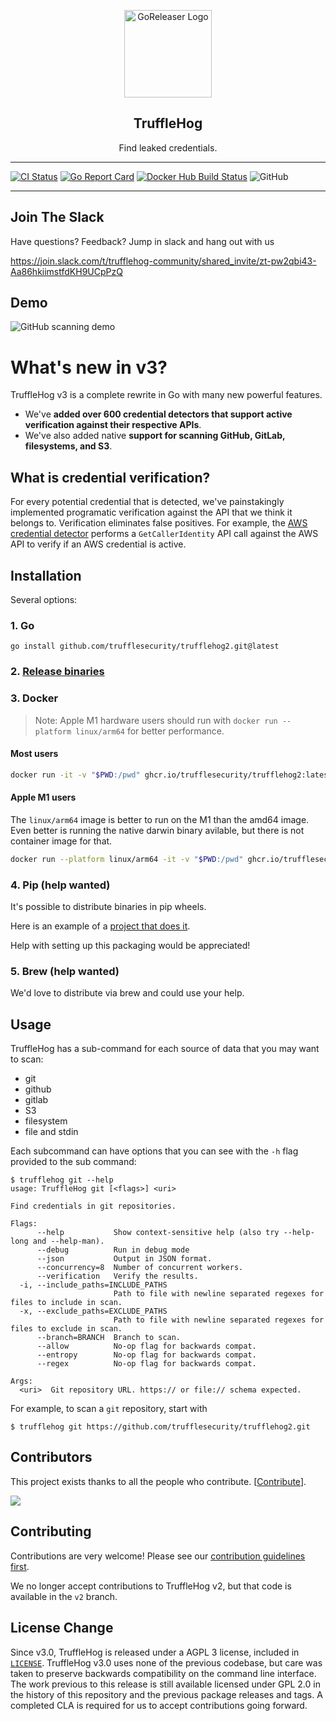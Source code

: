 <p align="center">
  <img alt="GoReleaser Logo" src="https://storage.googleapis.com/trufflehog-static-sources/pixel_pig.png" height="140" />
  <h2 align="center">TruffleHog</h2>
  <p align="center">Find leaked credentials.</p>
</p>

---


[![CI Status](https://github.com/trufflesecurity/trufflehog2/workflows/release/badge.svg)](https://github.com/trufflesecurity/trufflehog2/actions)
[![Go Report Card](https://goreportcard.com/badge/github.com/trufflesecurity/trufflehog2)](https://goreportcard.com/report/github.com/trufflesecurity/trufflehog2)
[![Docker Hub Build Status](https://img.shields.io/docker/cloud/build/trufflesecurity/trufflehog2.svg)](https://hub.docker.com/r/trufflesecurity/trufflehog2/)
![GitHub](https://img.shields.io/github/license/trufflesecurity/trufflehog2)

---

## Join The Slack
Have questions? Feedback? Jump in slack and hang out with us

https://join.slack.com/t/trufflehog-community/shared_invite/zt-pw2qbi43-Aa86hkiimstfdKH9UCpPzQ


## Demo

![GitHub scanning demo](https://storage.googleapis.com/truffle-demos/non-interactive.svg)


# What's new in v3?

TruffleHog v3 is a complete rewrite in Go with many new powerful features.

- We've **added over 600 credential detectors that support active verification against their respective APIs**.
- We've also added native **support for scanning GitHub, GitLab, filesystems, and S3**.


## What is credential verification?
For every potential credential that is detected, we've painstakingly implemented programatic verification against the API that we think it belongs to. Verification eliminates false positives. For example, the [AWS credential detector](pkg/detectors/aws/aws.go) performs a `GetCallerIdentity` API call against the AWS API to verify if an AWS credential is active.

## Installation

Several options:

### 1. Go
`go install github.com/trufflesecurity/trufflehog2.git@latest`

### 2. [Release binaries](https://github.com/trufflesecurity/trufflehog2/releases)

### 3. Docker


> Note: Apple M1 hardware users should run with `docker run --platform linux/arm64` for better performance.

#### **Most users**

```bash
docker run -it -v "$PWD:/pwd" ghcr.io/trufflesecurity/trufflehog2:latest github --repo https://github.com/trufflesecurity/test_keys --debug 
```

#### **Apple M1 users**

The `linux/arm64` image is better to run on the M1 than the amd64 image.
Even better is running the native darwin binary avilable, but there is not container image for that.

```bash
docker run --platform linux/arm64 -it -v "$PWD:/pwd" ghcr.io/trufflesecurity/trufflehog2:latest github --repo https://github.com/trufflesecurity/test_keys 
```

### 4. Pip (help wanted)

It's possible to distribute binaries in pip wheels.

Here is an example of a [project that does it](https://github.com/Yelp/dumb-init).

Help with setting up this packaging would be appreciated!

### 5. Brew (help wanted)

We'd love to distribute via brew and could use your help.

## Usage

TruffleHog has a sub-command for each source of data that you may want to scan:

- git
- github
- gitlab
- S3
- filesystem
- file and stdin

Each subcommand can have options that you can see with the `-h` flag provided to the sub command:

```
$ trufflehog git --help
usage: TruffleHog git [<flags>] <uri>

Find credentials in git repositories.

Flags:
      --help           Show context-sensitive help (also try --help-long and --help-man).
      --debug          Run in debug mode
      --json           Output in JSON format.
      --concurrency=8  Number of concurrent workers.
      --verification   Verify the results.
  -i, --include_paths=INCLUDE_PATHS  
                       Path to file with newline separated regexes for files to include in scan.
  -x, --exclude_paths=EXCLUDE_PATHS  
                       Path to file with newline separated regexes for files to exclude in scan.
      --branch=BRANCH  Branch to scan.
      --allow          No-op flag for backwards compat.
      --entropy        No-op flag for backwards compat.
      --regex          No-op flag for backwards compat.

Args:
  <uri>  Git repository URL. https:// or file:// schema expected.
```

For example, to scan a  `git` repository, start with

```
$ trufflehog git https://github.com/trufflesecurity/trufflehog2.git
```

## Contributors

This project exists thanks to all the people who contribute. [[Contribute](CONTRIBUTING.md)].


<a href="https://github.com/trufflesecurity/trufflehog/graphs/contributors">
  <img src="https://contrib.rocks/image?repo=trufflesecurity/trufflehog" />
</a>


## Contributing

Contributions are very welcome! Please see our [contribution guidelines first](CONTRIBUTING.md).

We no longer accept contributions to TruffleHog v2, but that code is available in the `v2` branch.

## License Change

Since v3.0, TruffleHog is released under a AGPL 3 license, included in [`LICENSE`](LICENSE). TruffleHog v3.0 uses none of the previous codebase, but care was taken to preserve backwards compatibility on the command line interface. The work previous to this release is still available licensed under GPL 2.0 in the history of this repository and the previous package releases and tags. A completed CLA is required for us to accept contributions going forward.
